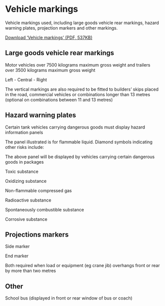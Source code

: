 
<h1>Vehicle markings</h1>
<p>Vehicle markings used, including large goods vehicle rear markings, hazard warning plates, projection markers and other markings.</p>
<p><a href='https://assets.digital.cabinet-office.gov.uk/media/560aa745e5274a036c000020/the-highway-code-vehicle-markings.pdf'>Download ‘Vehicle markings’ (PDF, 537KB)</a></p>
<h2>
Large goods vehicle rear markings
</h2>
<p>Motor vehicles over 7500 kilograms maximum gross weight and trailers over 3500 kilograms maximum gross weight</p>
<p></p>
Left  -  Central  -  Right<p>The vertical markings are also required to be fitted to builders’ skips placed in the road, commercial vehicles or combinations longer than 13 metres (optional on combinations between 11 and 13 metres)</p>
<h2>
Hazard warning plates
</h2>
<p>Certain tank vehicles carrying dangerous goods must display hazard information panels</p>
<p></p>
The panel illustrated is for flammable liquid. Diamond symbols indicating other risks include:<p></p>
The above panel will be displayed by vehicles carrying certain dangerous goods in packages<p></p>
Toxic substance<p></p>
Oxidizing substance<p></p>
Non-flammable compressed gas<p></p>
Radioactive substance<p></p>
Spontaneously combustible substance<p></p>
Corrosive substance
<h2>
Projections markers
</h2>
<p></p>
Side marker<p></p>
End marker<p>Both required when load or equipment (eg crane jib) overhangs front or rear by more than two metres</p>
<h2>
Other
</h2>
<p></p>
School bus (displayed in front or rear window of bus or coach)


